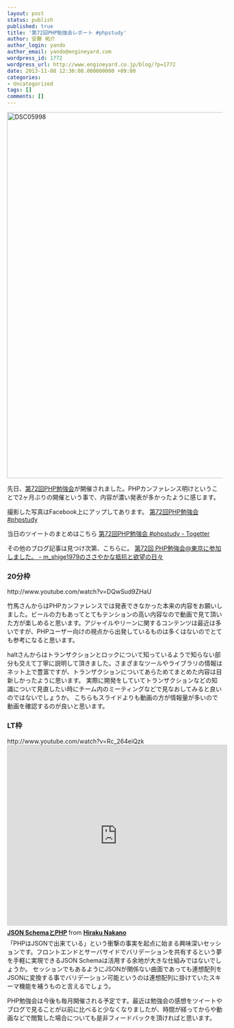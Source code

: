 ```yaml
---
layout: post
status: publish
published: true
title: '第72回PHP勉強会レポート #phpstudy'
author: 安藤 祐介
author_login: yando
author_email: yando@engineyard.com
wordpress_id: 1772
wordpress_url: http://www.engineyard.co.jp/blog/?p=1772
date: 2013-11-08 12:30:08.000000000 +09:00
categories:
- Uncategorized
tags: []
comments: []
---
```

<img src="http://www.engineyard.co.jp/blog/wp-content/uploads/2013/11/DSC05998.jpg" alt="DSC05998" width="1280" height="853" class="alignnone size-full wp-image-1773" />

先日、<a href="http://atnd.org/events/44600" target="_blank">第72回PHP勉強会</a>が開催されました。PHPカンファレンス明けということで2ヶ月ぶりの開催という事で、内容が濃い発表が多かったように感じます。

撮影した写真はFacebook上にアップしてあります。
<a href="https://www.facebook.com/media/set/?set=a.393083254155935.1073741876.157481417716121&type=1">第72回PHP勉強会 #phpstudy</a>

当日のツイートのまとめはこちら
<a href="http://togetter.com/li/584361">第72回PHP勉強会 #phpstudy - Togetter</a>

その他のブログ記事は見つけ次第、こちらに。
<a href="http://m-shige1979.hatenablog.com/entry/2013/10/29/055914">第72回 PHP勉強会@東京に参加しました。 - m_shige1979のささやかな抵抗と欲望の日々</a>

<h3>20分枠 </h3>
http://www.youtube.com/watch?v=DQwSud9ZHaU

<script async class="speakerdeck-embed" data-id="77c27f5023eb01314e123239ed40666d" data-ratio="1.2994923857868" src="//speakerdeck.com/assets/embed.js"></script>
竹馬さんからはPHPカンファレンスでは発表できなかった本来の内容をお願いしました。ビールの力もあってとてもテンションの高い内容なので動画で見て頂いた方が楽しめると思います。アジャイルやリーンに関するコンテンツは最近は多いですが、PHPユーザー向けの視点から出発しているものは多くはないのでとても参考になると思います。


<script async class="speakerdeck-embed" data-id="3f28abe021ce0131d38f7e75dde7eba9" data-ratio="1.33333333333333" src="//speakerdeck.com/assets/embed.js"></script>
haltさんからはトランザクションとロックについて知っているようで知らない部分も交えて丁寧に説明して頂きました。さまざまなツールやライブラリの情報はネット上で豊富ですが、トランザクションについてあらためてまとめた内容は目新しかったように思います。
実際に開発をしていてトランザクションなどの知識について見直したい時にチーム内のミーティングなどで見なおしてみると良いのではないでしょうか。
こちらもスライドよりも動画の方が情報量が多いので動画を確認するのが良いと思います。

<h3>LT枠</h3>
http://www.youtube.com/watch?v=Rc_264eiQzk

<iframe src="http://www.slideshare.net/slideshow/embed_code/27648586?rel=0" width="512" height="421" frameborder="0" marginwidth="0" marginheight="0" scrolling="no" style="border:1px solid #CCC;border-width:1px 1px 0;margin-bottom:5px" allowfullscreen> </iframe> <div style="margin-bottom:5px"> <strong> <a href="https://www.slideshare.net/hinakano/json-schema" title="JSON SchemaとPHP" target="_blank">JSON SchemaとPHP</a> </strong> from <strong><a href="http://www.slideshare.net/hinakano" target="_blank">Hiraku Nakano</a></strong> </div>
「PHPはJSONで出来ている」という衝撃の事実を起点に始まる興味深いセッションです。フロントエンドとサーバサイドでバリデーションを共有するという夢を手軽に実現できるJSON Schemaは活用する余地が大きな仕組みではないでしょうか。
セッションでもあるようにJSONが関係ない曲面であっても連想配列をJSONに変換する事でバリデーション可能というのは連想配列に掛けていたスキーマ機能を補うものと言えるでしょう。


PHP勉強会は今後も毎月開催される予定です。最近は勉強会の感想をツイートやブログで見ることが以前に比べると少なくなりましたが、時間が経ってからや動画などで閲覧した場合についても是非フィードバックを頂ければと思います。

